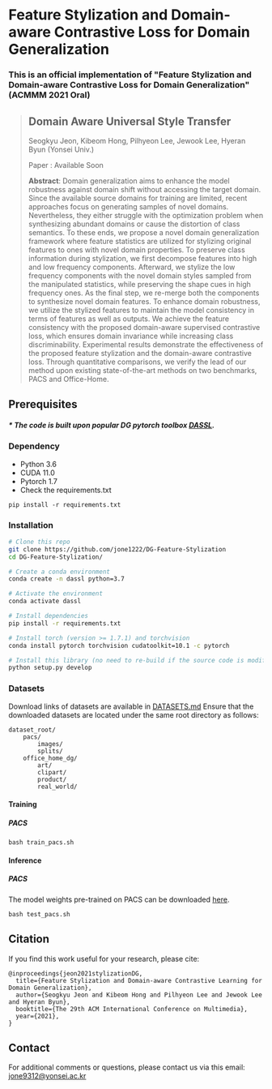 # Feature Stylization and Domain-aware Contrastive Loss for Domain Generalization

### This is an official implementation of "Feature Stylization and Domain-aware Contrastive Loss for Domain Generalization" (ACMMM 2021 Oral)

> ## Domain Aware Universal Style Transfer
> 
> Seogkyu Jeon, Kibeom Hong, Pilhyeon Lee, Jewook Lee, Hyeran Byun (Yonsei Univ.)
>
> Paper : Available Soon
> 
> **Abstract**: Domain generalization aims to enhance the model robustness against domain shift without accessing the target domain. Since the available source domains for training are limited, recent approaches focus on generating samples of novel domains. Nevertheless, they either struggle with the optimization problem when synthesizing abundant domains or cause the distortion of class semantics. To these ends, we propose a novel domain generalization framework where feature statistics are utilized for stylizing original features to ones with novel domain properties. To preserve class information during stylization, we first decompose features into high and low frequency components. Afterward, we stylize the low frequency components with the novel domain styles sampled from the manipulated statistics, while preserving the shape cues in high frequency ones. As the final step, we re-merge both the components to synthesize novel domain features. To enhance domain robustness, we utilize the stylized features to maintain the model consistency in terms of features as well as outputs. We achieve the feature consistency with the proposed domain-aware supervised contrastive loss, which ensures domain invariance while increasing class discriminability. Experimental results demonstrate the effectiveness of the proposed feature stylization and the domain-aware contrastive loss. Through quantitative comparisons, we verify the lead of our method upon existing state-of-the-art methods on two benchmarks, PACS and Office-Home.

## Prerequisites

##### * The code is built upon popular DG pytorch toolbox [DASSL](https://github.com/KaiyangZhou/Dassl.pytorch).

### Dependency
- Python 3.6
- CUDA 11.0
- Pytorch 1.7
- Check the requirements.txt

```
pip install -r requirements.txt
```

### Installation

```bash
# Clone this repo
git clone https://github.com/jone1222/DG-Feature-Stylization
cd DG-Feature-Stylization/

# Create a conda environment
conda create -n dassl python=3.7

# Activate the environment
conda activate dassl

# Install dependencies
pip install -r requirements.txt

# Install torch (version >= 1.7.1) and torchvision
conda install pytorch torchvision cudatoolkit=10.1 -c pytorch

# Install this library (no need to re-build if the source code is modified)
python setup.py develop
```

### Datasets
Download links of datasets are available in [DATASETS.md](DATASETS.md)
Ensure that the downloaded datasets are located under the same root directory as follows:
```
dataset_root/
    pacs/
        images/
        splits/
    office_home_dg/
        art/
        clipart/
        product/
        real_world/
```

#### Training
##### PACS
```
bash train_pacs.sh
```

#### Inference
##### PACS

The model weights pre-trained on PACS can be downloaded [here](https://drive.google.com/file/d/1YAfwFxsvxl6MbR0RJ13bisZ4aUjJb1ah/view?usp=sharing).

```
bash test_pacs.sh
```

## Citation
If you find this work useful for your research, please cite:

```
@inproceedings{jeon2021stylizationDG,
  title={Feature Stylization and Domain-aware Contrastive Learning for Domain Generalization},
  author={Seogkyu Jeon and Kibeom Hong and Pilhyeon Lee and Jewook Lee and Hyeran Byun},
  booktitle={The 29th ACM International Conference on Multimedia},
  year={2021},
}
```

## Contact

For additional comments or questions, please contact us via this email:
[jone9312@yonsei.ac.kr](jone9312@yonsei.ac.kr)